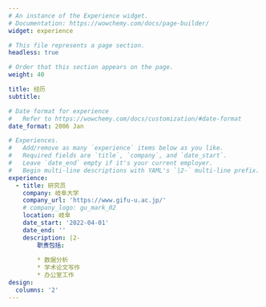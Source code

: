 ```yaml
---
# An instance of the Experience widget.
# Documentation: https://wowchemy.com/docs/page-builder/
widget: experience

# This file represents a page section.
headless: true

# Order that this section appears on the page.
weight: 40

title: 经历
subtitle:

# Date format for experience
#   Refer to https://wowchemy.com/docs/customization/#date-format
date_format: 2006 Jan

# Experiences.
#   Add/remove as many `experience` items below as you like.
#   Required fields are `title`, `company`, and `date_start`.
#   Leave `date_end` empty if it's your current employer.
#   Begin multi-line descriptions with YAML's `|2-` multi-line prefix.
experience:
  - title: 研究员
    company: 岐阜大学
    company_url: 'https://www.gifu-u.ac.jp/'
    # company_logo: gu_mark_02
    location: 岐阜
    date_start: '2022-04-01'
    date_end: ''
    description: |2-
        职责包括:
        
        * 数据分析
        * 学术论文写作
        * 办公室工作
design:
  columns: '2'
---
```

